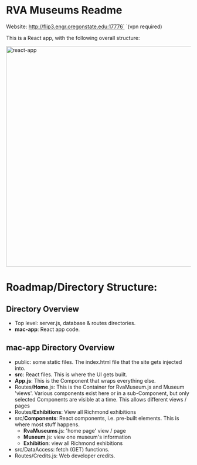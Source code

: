 # RVA Museums Readme

Website: http://flip3.engr.oregonstate.edu:17776`   `(vpn required)

This is a React app, with the following overall structure:

<img width="600" alt="react-app" src="https://user-images.githubusercontent.com/71496139/142657951-3725e74b-f23e-4a3f-85c3-1df172099538.png">

# Roadmap/Directory Structure:

## Directory Overview
- Top level: server.js, database & routes directories.
- **mac-app**: React app code.

## mac-app Directory Overview
- public: some static files. The index.html file that the site gets injected into.
- **src**: React files. This is where the UI gets built.
- **App.js**: This is the Component that wraps everything else.
- Routes/**Home**.js: This is the Container for RvaMuseum.js and Museum 'views'. Various components exist here or in a sub-Component, but only selected Components are visible at a time. This allows different views / pages
- Routes/**Exhibitions**: View all Richmond exhibitions
- src/**Components**: React components, i.e. pre-built elements. This is where most stuff happens.
    - **RvaMuseums**.js: 'home page' view / page
    - **Museum**.js: view one museum's information
    - **Exhibition**: view all Richmond exhibitions
- src/DataAccess: fetch (GET) functions.
- Routes/Credits.js: Web developer credits.
